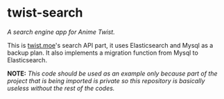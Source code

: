 # twist-search
*A search engine app for Anime Twist.*

This is [twist.moe](https://twist.moe/)'s search API part, it uses Elasticsearch and Mysql as a backup plan. It also implements a migration function from Mysql to Elasticsearch.

**NOTE:** *This code should be used as an example only because part of the project that is being imported is private so this repository is basically useless without the rest of the codes.*
